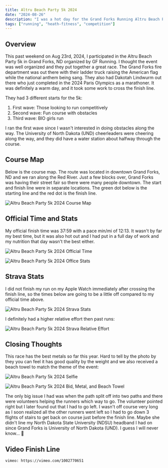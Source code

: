 ```yaml
---
title: Altru Beach Party 5k 2024
date: "2024-08-26"
description: "I was a hot day for the Grand Forks Running Altru Beach Party 5k 2024. It was a struggle to finish but I made it to the end without stopping to walk."
tags: ["running", "heath-fitness", "competition"]
---
```


## Overview

This past weekend on Aug 23rd, 2024, I participated in the Altru Beach Party 5k in Grand Forks, ND organized by GF Running. I thought the event was well organized and they put together a great race. The Grand Forks fire department was out there with their ladder truck raising the American flag while the national anthem being sang. They also had Dakotah Lindwurm out there who just completed in the 2024 Paris Olympics as a marathoner. It was definitely a warm day, and it took some work to cross the finish line.

They had 3 different starts for the 5k:

1. First wave: Those looking to run competitively
2. Second wave: Fun course with obstacles
3. Third wave: BIO girls run

I ran the first wave since I wasn't interested in doing obstacles along the way. The University of North Dakota (UND) cheerleaders were cheering along the way, and they did have a water station about halfway through the course.

## Course Map

Below is the course map. The route was located in downtown Grand Forks, ND and we ran along the Red River. Just a few blocks over, Grand Forks was having their street fair so there were many people downtown. The start and finish line were in separate locations. The green dot below is the starting line and the red dot is the finish line.

![Altru Beach Party 5k 2024 Course Map](/assets/altru-beach-party-5k-grand-forks-nd-2024-course-map.png)

## Official Time and Stats

My official finish time was 37:59 with a pace min/mi of 12:13. It wasn't by far my best time, but it was also hot out and I had put in a full day of work and my nutrition that day wasn't the best either.

![Altru Beach Party 5k 2024 Official Time](/assets/altru-beach-party-5k-grand-forks-nd-2024-official-time.png)

![Altru Beach Party 5k 2024 Office Stats](/assets/altru-beach-party-5k-grand-forks-nd-2024-official-stats.png)


## Strava Stats

I did not finish my run on my Apple Watch immediately after crossing the finish line, so the times below are going to be a little off compared to my official time above.

![Altru Beach Party 5k 2024 Strava Stats](/assets/altru-beach-party-5k-grand-forks-nd-2024-strava-stats.png)

I definitely had a higher relative effort then past runs:

![Altru Beach Party 5k 2024 Strava Relative Effort](/assets/altru-beach-party-5k-grand-forks-nd-2024-relative-effort.png)

## Closing Thoughts

This race has the best metals so far this year. Hard to tell by the photo by they you can feel it has good quality by the weight and we also received a beach towel to match the theme of the event:

![Altru Beach Party 5k 2024 Selfie](/assets/altru-beach-party-5k-grand-forks-nd-2024-selfie.jpg)

![Altru Beach Party 5k 2024 Bid, Metal, and Beach Towel](/assets/altru-beach-party-5k-grand-forks-nd-2024-medal-bib-beach-towel.jpg)

The only big issue I had was when the path split off into two paths and there were volunteers helping the runners which way to go. The volunteer pointed right but I later found out that I had to go left. I wasn't off course very long as I soon realized all the other runners went left so I had to go down 3 flights of stairs to get back on course just before the finish line. Maybe she didn't line my North Dakota State University (NDSU) headband I had on since Grand Forks is University of North Dakota (UND). I guess I will never know... 🤔

## Video Finish Line

`vimeo: https://vimeo.com/1002770651`
